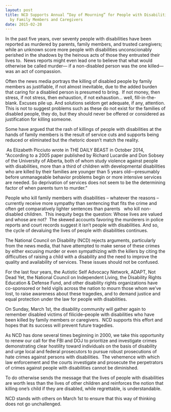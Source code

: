 ```yaml
---
layout: post
title: NCD Supports Annual “Day of Mourning” for People with Disabilities Killed
  by Family Members and Caregivers
date: 2015-02-28
---
```

In the past five years, over seventy people with disabilities have been reported as murdered by parents, family members, and trusted caregivers; while an unknown score more people with disabilities unconscionably perished in the shadows by the heinous acts of those they entrusted their lives to.  News reports might even lead one to believe that what would otherwise be called murder— if a non-disabled person was the one killed—was an act of compassion.

Often the news media portrays the killing of disabled people by family members as justifiable, if not almost inevitable, due to the added burden that caring for a disabled person is presumed to bring.  If not money, then stress, if not stress, then exhaustion, if not exhaustion... well, fill-in-the-blank. Excuses pile up. And solutions seldom get adequate, if any, attention. This is not to suggest problems such as these do not exist for the families of disabled people, they do, but they should never be offered or considered as justification for killing someone.

Some have argued that the rash of killings of people with disabilities at the hands of family members is the result of service cuts and supports being reduced or eliminated but the rhetoric doesn’t match the reality.

 As Elizabeth Picciuto wrote in THE DAILY BEAST in October 2014, “According to a 2005 paper published by Richard Lucardie and Don Sobsey of the University of Alberta, both of whom study violence against people with disabilities, more than a third of children with developmental disabilities who are killed by their families are younger than 5 years old—presumably before unmanageable behavior problems begin or more intensive services are needed. So deprivation of services does not seem to be the determining factor of when parents turn to murder.”

People who kill family members with disabilities – whatever the reasons – currently receive more sympathy than sentencing that fits the crime and often get comparatively lighter sentences than parents   who kill non-disabled children.  This inequity begs the question: Whose lives are valued and whose are not?  The skewed accounts favoring the murderers in police reports and court records suggest it isn’t people with disabilities. And so, the cycle of devaluing the lives of people with disabilities continues.

The National Council on Disability (NCD) rejects arguments, particularly from the news media, that have attempted to make sense of these crimes by either excusing murder or even sympathizing with the killers by citing the difficulties of raising a child with a disability and the need to improve the quality and availability of services. These issues should not be confused.

For the last four years, the Autistic Self Advocacy Network, ADAPT, Not Dead Yet, the National Council on Independent Living, the Disability Rights Education & Defense Fund, and other disability rights organizations have co-sponsored or held vigils across the nation to mourn those whom we’ve lost, to raise awareness about these tragedies, and to demand justice and equal protection under the law for people with disabilities.

On Sunday, March 1st, the disability community will gather again to remember disabled victims of filicide–people with disabilities who have been killed by family members or caregivers.  NCD supports this effort and hopes that its success will prevent future tragedies.

As NCD has done several times beginning in 2000, we take this opportunity to renew our call for the FBI and DOJ to prioritize and investigate crimes demonstrating clear hostility toward individuals on the basis of disability and urge local and federal prosecutors to pursue robust prosecutions of hate crimes against persons with disabilities.  The vehemence with which law enforcement and the courts investigate and prosecute the perpetrators of crimes against people with disabilities cannot be diminished.

To do otherwise sends the message that the lives of people with disabilities are worth less than the lives of other children and reinforces the notion that killing one’s child if they are disabled, while regrettable, is understandable.

NCD stands with others on March 1st to ensure that this way of thinking does not go unchallenged.